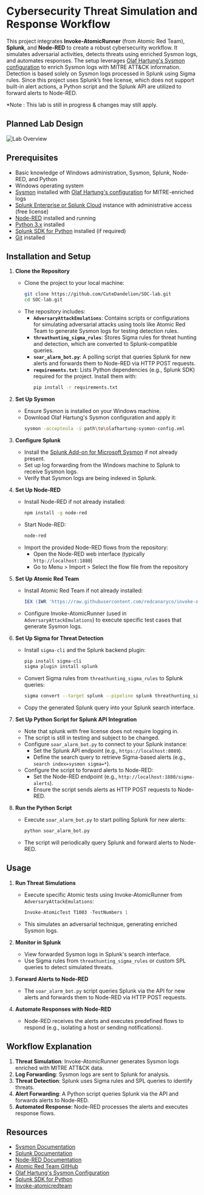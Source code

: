 # Cybersecurity Threat Simulation and Response Workflow

This project integrates **Invoke-AtomicRunner** (from Atomic Red Team), **Splunk**, and **Node-RED** to create a robust cybersecurity workflow. It simulates adversarial activities, detects threats using enriched Sysmon logs, and automates responses. The setup leverages [Olaf Hartung's Sysmon configuration](https://github.com/olafhartong/sysmon-modular) to enrich Sysmon logs with MITRE ATT&CK information. Detection is based solely on Sysmon logs processed in Splunk using Sigma rules. Since this project uses Splunk’s free license, which does not support built-in alert actions, a Python script and the Splunk API are utilized to forward alerts to Node-RED.

*Note : This lab is still in progress & changes may still apply.

## Planned Lab Design

![Lab Overview](https://github.com/user-attachments/assets/d318bde9-c5d0-4b2f-92fd-19144a763e56)


## Prerequisites

- Basic knowledge of Windows administration, Sysmon, Splunk, Node-RED, and Python
- Windows operating system
- [Sysmon](https://docs.microsoft.com/en-us/sysinternals/downloads/sysmon) installed with [Olaf Hartung's configuration](https://github.com/olafhartong/sysmon-modular) for MITRE-enriched logs
- [Splunk Enterprise or Splunk Cloud](https://www.splunk.com/) instance with administrative access (free license)
- [Node-RED](https://nodered.org/) installed and running
- [Python 3.x](https://www.python.org/downloads/) installed
- [Splunk SDK for Python](https://dev.splunk.com/enterprise/docs/devtools/python/sdk-python/) installed (if required)
- [Git](https://git-scm.com/) installed

## Installation and Setup

1. **Clone the Repository**
   - Clone the project to your local machine:
     ```bash
     git clone https://github.com/CuteDandelion/SOC-lab.git
     cd SOC-lab.git
     ```
   - The repository includes:
     - **`AdversaryAttackEmulations`**: Contains scripts or configurations for simulating adversarial attacks using tools like Atomic Red Team to generate Sysmon logs for testing detection rules.
     - **`threathunting_sigma_rules`**: Stores Sigma rules for threat hunting and detection, which are converted to Splunk-compatible queries.
     - **`soar_alarm_bot.py`**: A polling script that queries Splunk for new alerts and forwards them to Node-RED via HTTP POST requests.
     - **`requirements.txt`**: Lists Python dependencies (e.g., Splunk SDK) required for the project. Install them with:
       ```bash
       pip install -r requirements.txt
       ```

2. **Set Up Sysmon**
   - Ensure Sysmon is installed on your Windows machine.
   - Download Olaf Hartung's Sysmon configuration and apply it:
     ```bash
     sysmon -accepteula -i path\to\olafhartung-sysmon-config.xml
     ```

3. **Configure Splunk**
   - Install the [Splunk Add-on for Microsoft Sysmon](https://splunkbase.splunk.com/app/1914/) if not already present.
   - Set up log forwarding from the Windows machine to Splunk to receive Sysmon logs.
   - Verify that Sysmon logs are being indexed in Splunk.

4. **Set Up Node-RED**
   - Install Node-RED if not already installed:
     ```bash
     npm install -g node-red
     ```
   - Start Node-RED:
     ```bash
     node-red
     ```
   - Import the provided Node-RED flows from the repository:
     - Open the Node-RED web interface (typically `http://localhost:1880`)
     - Go to Menu > Import > Select the flow file from the repository

5. **Set Up Atomic Red Team**
   - Install Atomic Red Team if not already installed:
     ```powershell
     IEX (IWR 'https://raw.githubusercontent.com/redcanaryco/invoke-atomicredteam/master/install-atomicredteam.ps1' -UseBasicParsing); Install-AtomicRedTeam -getAtomics
     ```
   - Configure Invoke-AtomicRunner (used in `AdversaryAttackEmulations`) to execute specific test cases that generate Sysmon logs.

6. **Set Up Sigma for Threat Detection**
   - Install `sigma-cli` and the Splunk backend plugin:
     ```bash
     pip install sigma-cli
     sigma plugin install splunk
     ```
   - Convert Sigma rules from `threathunting_sigma_rules` to Splunk queries:
     ```bash
     sigma convert --target splunk --pipeline splunk threathunting_sigma_rules/your_rule.yml
     ```
   - Copy the generated Splunk query into your Splunk search interface.

7. **Set Up Python Script for Splunk API Integration**
   - Note that splunk with free license does not require logging in.
   - The script is still in testing and subject to be changed.
   - Configure `soar_alarm_bot.py` to connect to your Splunk instance:
     - Set the Splunk API endpoint (e.g., `https://localhost:8089`).
     - Define the search query to retrieve Sigma-based alerts (e.g., `search index=sysmon sigma=*`).
   - Configure the script to forward alerts to Node-RED:
     - Set the Node-RED endpoint (e.g., `http://localhost:1880/sigma-alerts`).
     - Ensure the script sends alerts as HTTP POST requests to Node-RED.

8. **Run the Python Script**
   - Execute `soar_alarm_bot.py` to start polling Splunk for new alerts:
     ```bash
     python soar_alarm_bot.py
     ```
   - The script will periodically query Splunk and forward alerts to Node-RED.

## Usage

1. **Run Threat Simulations**
   - Execute specific Atomic tests using Invoke-AtomicRunner from `AdversaryAttackEmulations`:
     ```powershell
     Invoke-AtomicTest T1003 -TestNumbers 1
     ```
   - This simulates an adversarial technique, generating enriched Sysmon logs.

2. **Monitor in Splunk**
   - View forwarded Sysmon logs in Splunk's search interface.
   - Use Sigma rules from `threathunting_sigma_rules` or custom SPL queries to detect simulated threats.

3. **Forward Alerts to Node-RED**
   - The `soar_alarm_bot.py` script queries Splunk via the API for new alerts and forwards them to Node-RED via HTTP POST requests.

4. **Automate Responses with Node-RED**
   - Node-RED receives the alerts and executes predefined flows to respond (e.g., isolating a host or sending notifications).

## Workflow Explanation

1. **Threat Simulation**: Invoke-AtomicRunner generates Sysmon logs enriched with MITRE ATT&CK data.
2. **Log Forwarding**: Sysmon logs are sent to Splunk for analysis.
3. **Threat Detection**: Splunk uses Sigma rules and SPL queries to identify threats.
4. **Alert Forwarding**: A Python script queries Splunk via the API and forwards alerts to Node-RED.
5. **Automated Response**: Node-RED processes the alerts and executes response flows.

## Resources

- [Sysmon Documentation](https://docs.microsoft.com/en-us/sysinternals/downloads/sysmon)
- [Splunk Documentation](https://docs.splunk.com/Documentation)
- [Node-RED Documentation](https://nodered.org/docs/)
- [Atomic Red Team GitHub](https://github.com/redcanaryco/atomic-red-team)
- [Olaf Hartung's Sysmon Configuration](https://github.com/olafhartong/sysmon-modular)
- [Splunk SDK for Python](https://dev.splunk.com/enterprise/docs/devtools/python/sdk-python/)
- [Invoke-atomicredteam](https://github.com/redcanaryco/invoke-atomicredteam)

